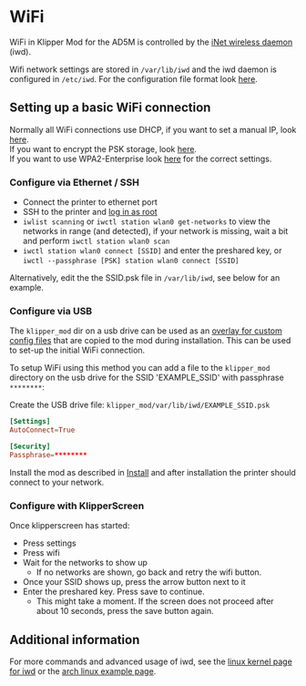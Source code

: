 # WiFi

WiFi in Klipper Mod for the AD5M is controlled by the [iNet wireless daemon](https://iwd.wiki.kernel.org/) (iwd). 

Wifi network settings are stored in `/var/lib/iwd` and the iwd daemon is configured in `/etc/iwd`. For the configuration file format look [here](https://iwd.wiki.kernel.org/networkconfigurationsettings).

## Setting up a basic WiFi connection

Normally all WiFi connections use DHCP, if you want to set a manual IP, look [here](https://iwd.wiki.kernel.org/ipconfiguration). <br />
If you want to encrypt the PSK storage, look [here](https://iwd.wiki.kernel.org/profile_encryption). <br />
If you want to use WPA2-Enterprise look [here](https://iwd.wiki.kernel.org/networkconfigurationsettings) for the correct settings.

### Configure via Ethernet / SSH

* Connect the printer to ethernet port
* SSH to the printer and [log in as root](../README.md)
* `iwlist scanning` or `iwctl station wlan0 get-networks`  to view the networks in range (and detected), if your network is missing, wait a bit and perform `iwctl station wlan0 scan`
* `iwctl station wlan0 connect [SSID]` and enter the preshared key, or `iwctl --passphrase [PSK] station wlan0 connect [SSID]`

Alternatively, edit the the SSID.psk file in `/var/lib/iwd`, see below for an example.

### Configure via USB

The `klipper_mod` dir on a usb drive can be used as an [overlay for custom config files](INSTALL.md) that are copied to the mod during installation. This can be used to set-up the initial WiFi connection.

To setup WiFi using this method you can add a file to the `klipper_mod` directory on the usb drive for the SSID 'EXAMPLE_SSID' with passphrase `********`:

Create the USB drive file: `klipper_mod/var/lib/iwd/EXAMPLE_SSID.psk`
```conf
[Settings]
AutoConnect=True

[Security]
Passphrase=********
```

Install the mod as described in [Install](INSTALL.md) and after installation the printer should connect to your network.

### Configure with KlipperScreen

Once klipperscreen has started:
* Press settings
* Press wifi
* Wait for the networks to show up
  * If no networks are shown, go back and retry the wifi button. 
* Once your SSID shows up, press the arrow button next to it
* Enter the preshared key. Press save to continue. 
  * This might take a moment. If the screen does not proceed after about 10 seconds, press the save button again.


## Additional information

For more commands and advanced usage of iwd, see the [linux kernel page for iwd](https://iwd.wiki.kernel.org/gettingstarted) or the [arch linux example page](https://wiki.archlinux.org/title/iwd).
